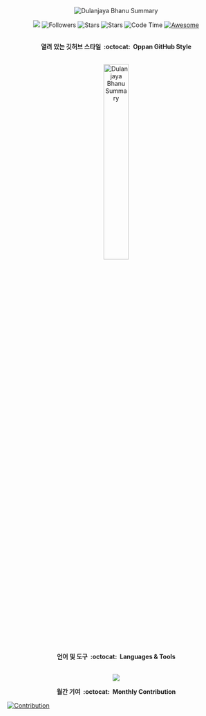 <div align="center">
  <p><img align="center" src="https://github-readme-streak-stats.herokuapp.com/?user=dulanjayabhanu&hide_border=true&theme=github_dark&card_width=1000" alt="Dulanjaya Bhanu Summary" /></p>
</div>

<div align="center">
  
![](https://komarev.com/ghpvc/?username=dulanjayabhanu&color=brightgreen&base=1000&abbreviated=true&style=flat) ![Followers](https://img.shields.io/github/followers/dulanjayabhanu?label=Followers) ![Stars](https://img.shields.io/github/stars/dulanjayabhanu?label=Stars) ![Stars](https://img.shields.io/badge/Open_source-Hell_Yeah-brightgreen&style=flat) ![Code Time](http://img.shields.io/badge/Code%20Time-310%20hrs%2054%20mins-brightgreen) [![Awesome](https://awesome.re/badge.svg)](https://awesome.re)
</div>

<br/>

<div align="center">
  <span><b>열려 있는 깃허브 스타일&nbsp; :octocat: &nbsp;Oppan GitHub Style</b></span>
</div>

<br/>

<div align="center">
  <p><img align="center" src="https://octodex.github.com/images/gangnamtocat.png" alt="Dulanjaya Bhanu Summary" width="34%" /></p>
</div>

<br/>

<div align="center">
  <span><b>언어 및 도구&nbsp; :octocat: &nbsp;Languages & Tools</b></span>
</div>

<br/>

<p align="center">
  <a href="https://github.com/dulanjayabhanu?tab=repositories">
    <img src="https://skillicons.dev/icons?i=html,css,javascript,bootstrap,materialui,tailwind,sass,php,mysql,jquery,typescript,react,npm,maven,mongodb,nodejs,git,github,gitlab,java,hibernate,gcp,firebase,linux,ubuntu,bash,powershell,cloudflare,postman,netlify,wordpress,python,blender,arduino,sqlite,notion,vscode,idea,androidstudio,pycharm,visualstudio,photoshop,ai,figma,pr" />
  </a>
</p>

<div align="center">
  <span><b>월간 기여&nbsp; :octocat: &nbsp;Monthly Contribution</b></span>
</div>

[![Contribution](https://github-readme-activity-graph.vercel.app/graph?username=dulanjayabhanu&theme=github-compact&area=true&hide_border=true&title_color=FFFFFF&hide_title=true&point=FFFFFF&color=FFFFFF&height=500)](https://github.com/dulanjayabhanu?tab=repositories)

<br/>
